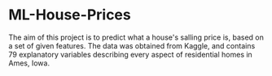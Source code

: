 # ML-House-Prices

The aim of this project is to predict what a house's salling price is, based on a set of given features.
The data was obtained from Kaggle, and contains 79 explanatory variables describing every aspect of residential homes in Ames, Iowa.

